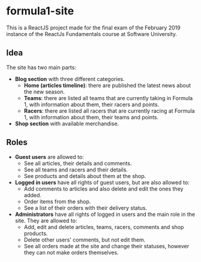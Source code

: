 # formula1-site
This is a ReactJS project made for the final exam of the February 2019 instance of the ReactJs Fundamentals course at Software University.
## Idea 
The site has two main parts:
* __Blog section__ with three different categories.
	* __Home (articles timeline)__: there are published the latest news about the new season.
	* __Teams__: there are listed all teams that are currently taking in Formula 1, with information about them, their racers and points.
	* __Racers__: there are listed all racers that are currently racing at Formula 1, with information about them, their teams and points.
* __Shop section__ with available merchandise.
## Roles
* __Guest users__ are allowed to: 
	* See all articles, their details and comments.
	* See all teams and racers and their details. 
	* See products and details about them at the shop. 
* __Logged in users__ have all rights of guest users, but are also allowed to: 
	* Add comments to articles and also delete and edit the ones they added. 
	* Order items from the shop. 
	* See a list of their orders with their delivery status.
* __Administrators__ have all rights of logged in users and the main role in the site. They are allowed to: 
	* Add, edit and delete articles, teams, racers, comments and shop products. 
	* Delete other users' comments, but not edit them.
	* See all orders made at the site and change their statuses, however they can not make orders themselves. 
	

